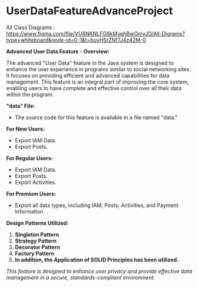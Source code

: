 # UserDataFeatureAdvanceProject

All Class Diagrams  : https://www.figma.com/file/VU8NKNLFG8kMyehBwOmyJO/All-Digrams?type=whiteboard&node-id=0-1&t=buyHSrZNf7J4z42M-0

**Advanced User Data Feature - Overview:**

The advanced "User Data" feature in the Java system is designed to enhance the user experience in programs similar to social networking sites. It focuses on providing efficient and advanced capabilities for data management. This feature is an integral part of improving the core system, enabling users to have complete and effective control over all their data within the program.

**"data" File:**
- The source code for this feature is available in a file named "data." 

**For New Users:**
- Export IAM Data.
- Export Posts.

**For Regular Users:**
- Export IAM Data.
- Export Posts.
- Export Activities.

**For Premium Users:**
- Export all data types, including IAM, Posts, Activities, and Payment Information.

**Design Patterns Utilized:**
1. **Singleton Pattern**
2. **Strategy Pattern**
3. **Decorator Pattern**
4. **Factory Pattern**
5. **In addition, the Application of SOLID Principles has been utilized.**

*This feature is designed to enhance user privacy and provide effective data management in a secure, standards-compliant environment.*
